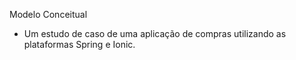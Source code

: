 
Modelo Conceitual
- Um estudo de caso de uma aplicação de compras utilizando as plataformas Spring e Ionic.
